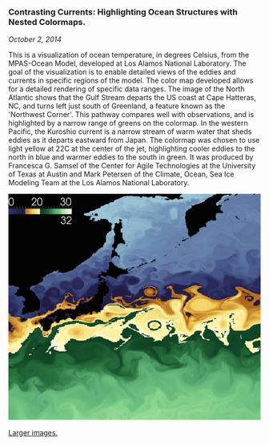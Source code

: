 ### Contrasting Currents: Highlighting Ocean Structures with Nested Colormaps. ###
*October 2, 2014*

This is a visualization of ocean temperature, in degrees Celsius, from the MPAS-Ocean Model, developed at Los Alamos National Laboratory. The goal of the visualization is to enable detailed views of the eddies and currents in specific regions of the model. The color map developed allows for a detailed rendering of specific data ranges. The image of the North Atlantic shows that the Gulf Stream departs the US coast at Cape Hatteras, NC, and turns left just south of Greenland, a feature known as the &apos;Northwest Corner&apos;. This pathway compares well with observations, and is highlighted by a narrow range of greens on the colormap. In the western Pacific, the Kuroshio current is a narrow stream of warm water that sheds eddies as it departs eastward from Japan. The colormap was chosen to use light yellow at 22C at the center of the jet, highlighting cooler eddies to the north in blue and warmer eddies to the south in green. It was produced by Francesca G. Samsel of the Center for Agile Technologies at the University of Texas at Austin and Mark Petersen of the Climate, Ocean, Sea Ice Modeling Team at the Los Alamos National Laboratory.

![](img/ContrastingCurrent.png)

[Larger images.](img/ContrastingCurrentLarge.jpeg)
